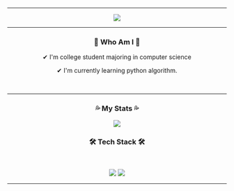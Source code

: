 ___

<div align="center">
  <img src="https://capsule-render.vercel.app/api?type=rounded&color=dbc688&height=150&section=header&text=I'm Jo Min Jun&fontColor=ffffff&fontSize=40"/>
</div>  

___

<h3 align="center">🙌 Who Am I 🙌</h3>
<div align="center">
  <p>✔ I'm college student majoring in computer science</p>
  <p>✔ I'm currently learning python algorithm.</p>
  <br>
</div>

___

<h3 align="center">💦 My Stats 💦</h3>
<div align="center">
  <img src="http://mazassumnida.wtf/api/v2/generate_badge?boj=cood5199">
</div>

<h3 align="center"><b>🛠 Tech Stack 🛠</b></h3>
</br>
<p align="center">
<img src="https://img.shields.io/badge/Python-3766AB?style=flat-square&logo=Python&logoColor=white"/></a>
<img src="https://img.shields.io/badge/C-A8B9CC?style=flat-square&logo=C&logoColor=white"/></a>


___
<!--
**cood5199/cood5199** is a ✨ _special_ ✨ repository because its `README.md` (this file) appears on your GitHub profile.

Here are some ideas to get you started:

- 🔭 I’m currently working on ...
- 🌱 I’m currently learning ...
- 👯 I’m looking to collaborate on ...
- 🤔 I’m looking for help with ...
- 💬 Ask me about ...
- 📫 How to reach me: ...
- 😄 Pronouns: ...
- ⚡ Fun fact: ...
-->

